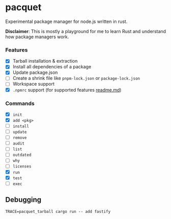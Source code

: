 # pacquet

Experimental package manager for node.js written in rust.

**Disclaimer**: This is mostly a playground for me to learn Rust and understand how package managers work.

### Features

- [x] Tarball installation & extraction
- [x] Install all dependencies of a package
- [x] Update package.json
- [ ] Create a shrink file like `pnpm-lock.json` or `package-lock.json`
- [ ] Workspace support
- [x] `.npmrc` support (for supported features [readme.md](./crates/npmrc/README.md))

### Commands

- [x] `init`
- [x] `add <pkg>`
- [ ] `install`
- [ ] `update`
- [ ] `remove`
- [ ] `audit`
- [ ] `list`
- [ ] `outdated`
- [ ] `why`
- [ ] `licenses`
- [x] `run`
- [x] `test`
- [ ] `exec`

## Debugging

```shell
TRACE=pacquet_tarball cargo run -- add fastify
```


